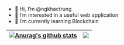 - 👋 Hi, I’m @ngkhactrung
- 👀 I’m interested in a useful web application
- 🌱 I’m currently learning Blockchain

| <a href="https://github.com/ngkhactrung"><img align="center" src="https://github-readme-stats.vercel.app/api?username=ngkhactrung&show_icons=true&include_all_commits=true&theme=buefy&hide_border=true" alt="Anurag's github stats" /></a> | <a href="https://github.com/ngkhactrung"><img align="center" src="https://github-readme-stats.vercel.app/api/top-langs/?username=ngkhactrung&layout=compact&theme=buefy&hide_border=true" /></a> |
| ------------- | ------------- |

<!---
ngkhactrung/ngkhactrung is a ✨ special ✨ repository because its `README.md` (this file) appears on your GitHub profile.
You can click the Preview link to take a look at your changes.
--->
